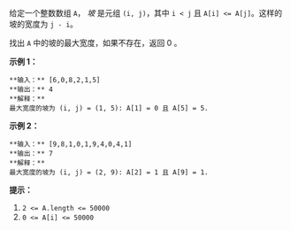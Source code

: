 给定一个整数数组 `A`， _坡_ 是元组 `(i, j)`，其中  `i < j` 且 `A[i] <= A[j]`。这样的坡的宽度为 `j - i`。

找出 `A` 中的坡的最大宽度，如果不存在，返回 0 。



**示例 1：**

    
    
    **输入：** [6,0,8,2,1,5]
    **输出：** 4
    **解释：**
    最大宽度的坡为 (i, j) = (1, 5): A[1] = 0 且 A[5] = 5.
    

**示例 2：**

    
    
    **输入：** [9,8,1,0,1,9,4,0,4,1]
    **输出：** 7
    **解释：**
    最大宽度的坡为 (i, j) = (2, 9): A[2] = 1 且 A[9] = 1.
    



**提示：**

  1. `2 <= A.length <= 50000`
  2. `0 <= A[i] <= 50000`



